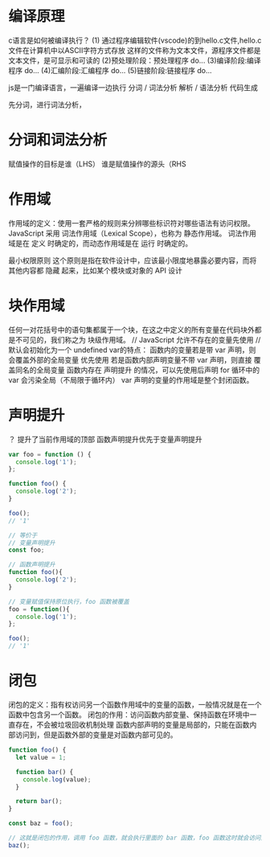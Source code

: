 
# 编译原理


c语言是如何被编译执行？
(1) 通过程序编辑软件(vscode)的到hello.c文件,hello.c文件在计算机中以ASCII字符方式存放 这样的文件称为文本文件，源程序文件都是文本文件，是可显示和可读的
(2)预处理阶段：预处理程序 do...
(3)编译阶段:编译程序 do...
(4)汇编阶段:汇编程序 do...
(5)链接阶段:链接程序 do...

js是一门编译语言，一遍编译一边执行
分词 / 词法分析
解析 / 语法分析
代码生成

先分词，进行词法分析，
# 分词和词法分析

赋值操作的目标是谁（LHS） 谁是赋值操作的源头（RHS

# 作用域

作用域的定义：使用一套严格的规则来分辨哪些标识符对哪些语法有访问权限。
JavaScript 采用 词法作用域（Lexical Scope），也称为 静态作用域。
词法作用域是在 定义 时确定的，而动态作用域是在 运行 时确定的。

最小权限原则
这个原则是指在软件设计中，应该最小限度地暴露必要内容，而将其他内容都 隐藏 起来，比如某个模块或对象的 API 设计

# 块作用域

任何一对花括号中的语句集都属于一个块，在这之中定义的所有变量在代码块外都是不可见的，我们称之为 块级作用域。
// JavaScript 允许不存在的变量先使用
// 默认会初始化为一个 undefined
var的特点：
函数内的变量若是带 var 声明，则会覆盖外部的全局变量 优先使用
若是函数内部声明变量不带 var 声明，则直接 覆盖同名的全局变量
函数内存在 声明提升 的情况，可以先使用后声明
for 循环中的 var 会污染全局（不局限于循环内）
var 声明的变量的作用域是整个封闭函数。

# 声明提升
？
提升了当前作用域的顶部
函数声明提升优先于变量声明提升

``` js
var foo = function () {
  console.log('1');
};

function foo() {
  console.log('2');
}

foo();
// '1'

// 等价于
// 变量声明提升
const foo;

// 函数声明提升
function foo(){
  console.log('2');
}

// 变量赋值保持原位执行，foo 函数被覆盖
foo = function(){
  console.log('1');
};

foo();
// '1'
```

# 闭包
闭包的定义：指有权访问另一个函数作用域中的变量的函数，一般情况就是在一个函数中包含另一个函数。
闭包的作用：访问函数内部变量、保持函数在环境中一直存在，不会被垃圾回收机制处理
函数内部声明的变量是局部的，只能在函数内部访问到，但是函数外部的变量是对函数内部可见的。

``` js
function foo() {
  let value = 1;

  function bar() {
    console.log(value);
  }

  return bar();
}

const baz = foo();

// 这就是闭包的作用，调用 foo 函数，就会执行里面的 bar 函数，foo 函数这时就会访问函数外层的变量
baz();

``` 